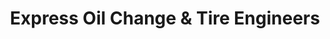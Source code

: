 ---
title: "Express Oil Change & Tire Engineers"
url: /allen/express-oil-change-und-tire-engineers/
shop: Reifen
---